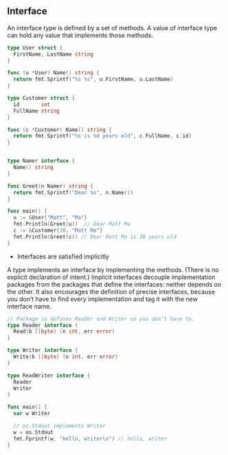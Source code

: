 
## Interface

An interface type is defined by a set of methods.
A value of interface type can hold any value that implements those methods.

```go
type User struct {
  FirstName, LastName string
}

func (u *User) Name() string {
  return fmt.Sprintf("%s %s", u.FirstName, u.LastName)
}

type Customer struct {
  id       int
  FullName string
}

func (c *Customer) Name() string {
  return fmt.Sprintf("%s is %d years old", c.FullName, c.id)
}


type Namer interface {
  Name() string
}

func Greet(n Namer) string {
  return fmt.Sprintf("Dear %s", n.Name())
}

func main() {
  u := &User{"Matt", "Ma"}
  fmt.Println(Greet(u))  // Dear Matt Ma
  c := &Customer{30, "Matt Ma"}
  fmt.Println(Greet(c)) // Dear Matt Ma is 30 years old
}
```

- Interfaces are satisfied implicitly

A type implements an interface by implementing the methods. (There is no explicit declaration of intent.)
Implicit interfaces decouple implementation packages from the packages that define the interfaces: neither depends on the other.
It also encourages the definition of precise interfaces, because you don’t have to find every implementation and tag it with the new interface name.

```go
// Package io defines Reader and Writer so you don’t have to.
type Reader interface {
  Read(b []byte) (n int, err error)
}

type Writer interface {
  Write(b []byte) (n int, err error)
}

type ReadWriter interface {
  Reader
  Writer
}

func main() {
  var w Writer

  // os.Stdout implements Writer
  w = os.Stdout
  fmt.Fprintf(w, "hello, writer\n") // hello, writer
}
```
